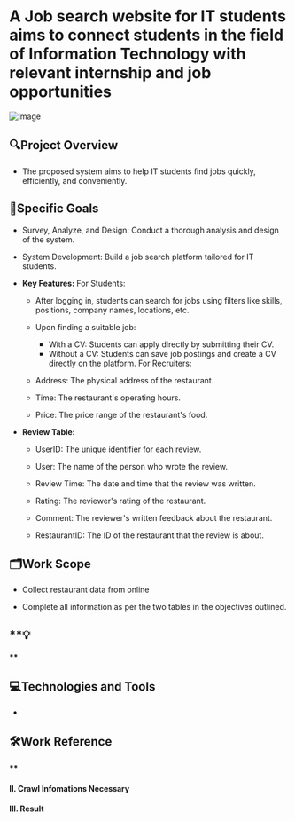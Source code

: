 # **A Job search website for IT students aims to connect students in the field of Information Technology with relevant internship and job opportunities**  
![Image](https://github.com/user-attachments/assets/eb628373-af03-4643-915b-d98985647671)




## **🔍Project Overview**  

-   The proposed system aims to help IT students find jobs quickly, efficiently, and conveniently.
 
## **📌Specific Goals**  

-   Survey, Analyze, and Design: Conduct a thorough analysis and design of the system.
-   System Development: Build a job search platform tailored for IT students.

- **Key Features:**
  For Students:
    - After logging in, students can search for jobs using filters like skills, positions, company names, locations, etc.

    - Upon finding a suitable job:
        +   With a CV: Students can apply directly by submitting their CV.
        +   Without a CV: Students can save job postings and create a CV directly on the platform.
  For Recruiters:
    - Address: The physical address of the restaurant.  

    - Time: The restaurant's operating hours.  

    - Price: The price range of the restaurant's food.  

- **Review Table:**  
    - UserID: The unique identifier for each review.   

    - User: The name of the person who wrote the review.  

    - Review Time: The date and time that the review was written.  

    - Rating: The reviewer's rating of the restaurant.  

    - Comment: The reviewer's written feedback about the restaurant.  
    
    - RestaurantID: The ID of the restaurant that the review is about.  


## **🗂Work Scope**

- Collect restaurant data from online 

- Complete all information as per the two tables in the objectives outlined.  


## **💡

#### **


## **💻Technologies and Tools**  

- 


## **🛠Work Reference**  

#### **


#### **II. Crawl Infomations Necessary**  


#### **III. Result**
